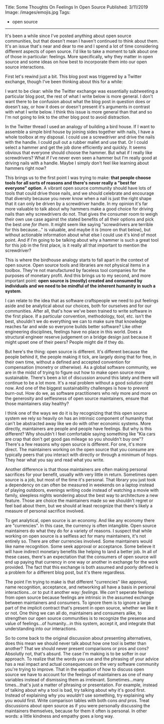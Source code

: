 Title: Some Thoughts On Feelings In Open Source
Published: 3/11/2019
Image: /images/emojis.jpg
Tags:
  - open source
---
It's been a while since I've posted anything about open source communities, but that doesn't mean I haven't continued to think about them. It's an issue that's near and dear to me and I spend a lot of time considering different aspects of open source. I'd like to take a moment to talk about one of those in particular: feelings. More specifically, why they matter in open source and some ideas on how best to incorporate them into our open source interactions.

First let's rewind just a bit. This blog post was triggered by a Twitter exchange, though I've been thinking about this for a while:

<?# Twitter 1105086028975624192 /?>

I want to be clear: while the Twitter exchange was essentially subtweeting a particular blog post, the rest of what I write below is more general. I don't want there to be confusion about what the blog post in question does or doesn't say, or how it does or doesn't present it's arguments in contrast with what I write below. I think this issue is more general than that and so I'm not going to link to the other blog post to avoid distraction.

In the Twitter thread I used an analogy of building a bird house. If I want to assemble a simple bird house by joining sides together with nails, I have a whole toolbox at my disposal. I could use a screwdriver and drive the nails with the handle. I could pull out a rubber mallet and use that. Or I could select a hammer and get the job done efficiently and quickly. It seems obvious that everyone should choose the hammer. But what if I really like screwdrivers? What if I've never even seen a hammer but I'm really good at driving nails with a handle. Maybe I simply don't feel like learning about hammers right now?

This brings us to the first point I was trying to make: **that people choose tools for all sorts of reasons and there's never really a "best for everyone" option**. A vibrant open source community should have lots of tools that could drive those nails, and we should celebrate and encourage that diversity because you never know when a nail is just the right shape that it can only be driven by a screwdriver handle. In my opinion it's far more valuable to talk about why hammers make a good choice for driving nails than why screwdrivers do not. That gives the consumer room to weigh their own use case against the stated benefits of all their options and pick the best one _for them_. It might seem like saying "screwdrivers are terrible for this because..." is valuable, and maybe it is (more on that below), but without actionable information about what else I could use it's kind of moot point. And if I'm going to be talking about why a hammer is such a great tool for this job in the first place, is it really all that important to mention the screwdriver?

This is where the birdhouse analogy starts to fall apart in the context of open source. Open source tools and libraries are not physical items in a toolbox. They're not manufactured by faceless tool companies for the purposes of monetary profit. And this brings us to my second, and more important point: **open source is (mostly) created and consumed by individuals and we need to be mindful of the inherent humanity in such a system**.

I can relate to the idea that as software craftspeople we need to put feelings aside and be analytical about our choices, both for ourselves and for our communities. After all, that's how we've been trained to write software in the first place. If a particular convention, methodology, tool, etc. isn't the best, shouldn't we do everything we can to make sure that knowledge reaches far and wide so everyone builds better software? Like other engineering disciplines, feelings have no place in this world. Does a structural engineer reserve judgement on a bridge design just because it might upset one of their peers? People might die if they do.

But here's the thing: open source is different. It's different because the people behind it, the people making it tick, are largely doing that for free, in their own time, without a defined and accepted convention for compensation (monetry or otherwise). As a global software community, we are in the midst of trying to figure out how to make open source more sustainable. There's been a lot of discussion around this lately and there will continue to be a lot more. It's a real problem without a good solution right now. And one of the biggest sustainability challenges is how to prevent burn-out. How do we, as software practitioners who rely more and more on the generosity and selflesness of open source maintainers, ensure that those maintainers stay healthy?

I think one of the ways we do it is by recognizing that this open source system we rely so heavily on has an intrinsic component of humanity that can't be abstracted away like we do with other economic systems. More directly, maintainers are people and people have feelings. But why is this different? Why shouldn't I feel comfortable saying something like "Kia cars are crap that don't get good gas mileage so you shouldn't buy one"? There's a few reasons why open source is different. For one, it's more direct. The maintainers working on the open source that you consume are typically peers that you interact with directly or through a minimum of hops. They hear what you say and read what you write.

Another difference is that those maintainers are often making personal sacrifices for your benefit, usually with very little in return. Sometimes open source is a job, but most of the time it's personal. That library you just took a dependency on can often be measured in weekends on a laptop instead of playing outdoors, evenings writing code instead of watching a movie with family, sleepless nights wondering about the best way to architecture a new feature. Those are choice the maintainers made so we shouldn't regret or feel bad about them, but we should at least recognize that there's likely a measure of personal sacrifice involved.

To get analytical, open source is an economy. And like any economy there are "currencies". In this case, the currency is often intangible. Open source maintainers do what they do for a variety of reasons. I suspect that while working on open source is a selfless act for many maintainers, it's not entirely so. There are other currencies involved. Some maintainers would like name recognition. Some seek approval or acceptance. Some believe it will have indirect monetary benefits like helping to land a better job. In all of these cases, there's an expectation that the consumers of open source will end up paying that currency in one way or another in exchange for the work provided. The fact that this exchange is both assumed and poorly defined is a problem for a different blog post, but it's there regardless.

The point I'm trying to make is that different "currencies" like approval, name recognition, acceptance, and networking all have a basis in personal interactions...or to put it another way: _feelings_. We _can't_ seperate feelings from open source because feelings are intrinsic in the assumed exchange between maintainers and consumers. To ignore them is to ignore a large part of the implicit contract that's present in open source, whether we like it or not. One thing we can all do, maintainers and consumers alike, to strengthen our open source communities is to recognize the presense and value of feelings...of humanity...in this system, accept it, and integrate that understanding into our interactions.

So to come back to the original discussion about presenting alternatives, does this mean we should never talk about how one tool is better than another? That we should never present comparisons or pros and cons? Absolutly not, that's absurd. The case I'm making is to be softer in our approach. To realize that the words you use and the phrasing of your advice has a real impact and actual consequences on the very software community you're trying to improve. That in the equation of how to discuss open source we have to account for the feelings of maintainers as one of many variables instead of dismissing them as irrelevant. Sometimes...many times...that's just a matter of phrasing or presentation. For example, instead of talking about why a tool is bad, try talking about why it's good first. Instead of explaining why you _wouldn't_ use something, try explaining why you _would_ first. Write comparison tables with both cons _and_ pros. Treat discussions about open source as if you were personally discussing the maintainers themselves, because for them it often is personal. In other words: a little kindness and empathy goes a long way.
